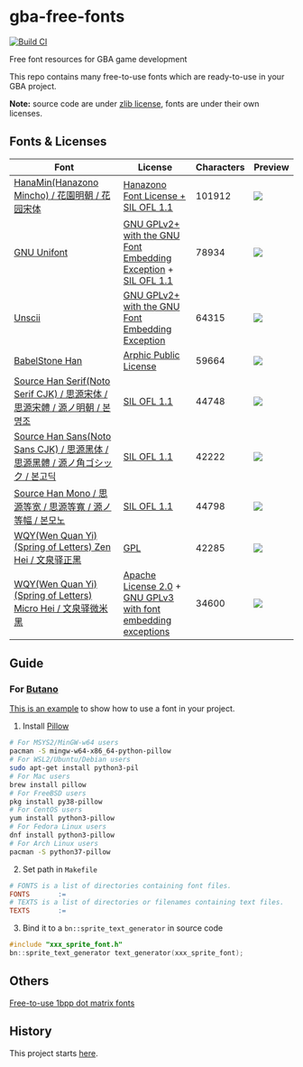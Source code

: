 # gba-free-fonts

[![Build CI](https://github.com/laqieer/gba-free-fonts/actions/workflows/build.yml/badge.svg)](https://github.com/laqieer/gba-free-fonts/actions/workflows/build.yml)

Free font resources for GBA game development

This repo contains many free-to-use fonts which are ready-to-use in your GBA project.

**Note:** source code are under [zlib license](https://github.com/laqieer/gba-free-fonts/blob/main/LICENSE), fonts are under their own licenses.

## Fonts & Licenses

|Font|License|Characters|Preview|
|---|---|---|---|
|[HanaMin(Hanazono Mincho) / 花園明朝 / 花园宋体](http://fonts.jp/hanazono/)|[Hanazono Font License + SIL OFL 1.1](https://github.com/laqieer/gba-free-fonts/blob/main/licenses/HanaMin.txt)|101912|![](https://user-images.githubusercontent.com/8841957/153871980-5ab179f1-b13c-4c08-89cb-45e28936e4aa.png)|
|[GNU Unifont](http://unifoundry.com/unifont/index.html)|[GNU GPLv2+ with the GNU Font Embedding Exception](https://github.com/laqieer/gba-free-fonts/blob/main/licenses/Unifont.1.txt) + [SIL OFL 1.1](https://github.com/laqieer/gba-free-fonts/blob/main/licenses/Unifont.2.txt)|78934|![](https://user-images.githubusercontent.com/8841957/153871992-f420e32d-caa5-4802-9d17-4850b5fa20a9.png)|
|[Unscii](http://viznut.fi/unscii/)|[GNU GPLv2+ with the GNU Font Embedding Exception](https://github.com/laqieer/gba-free-fonts/blob/main/licenses/Unscii.txt)|64315|![](https://user-images.githubusercontent.com/8841957/153871997-d65dd80c-1b46-455a-ade1-820a33b746e4.png)|
|[BabelStone Han](https://www.babelstone.co.uk/Fonts/Han.html)|[Arphic Public License](https://github.com/laqieer/gba-free-fonts/blob/main/licenses/BabelStoneHan.txt)|59664|![](https://user-images.githubusercontent.com/8841957/153872000-ef8e0ec2-92fc-45f7-a59d-e487eff816ec.png)|
|[Source Han Serif(Noto Serif CJK) / 思源宋体 / 思源宋體 / 源ノ明朝 / 본명조](https://source.typekit.com/source-han-serif/)|[SIL OFL 1.1](https://github.com/laqieer/gba-free-fonts/blob/main/licenses/SourceHanSerif.txt)|44748|![](https://user-images.githubusercontent.com/8841957/153872005-534dde41-d386-4845-b1b4-896b330821f6.png)|
|[Source Han Sans(Noto Sans CJK) / 思源黑体 / 思源黑體 / 源ノ角ゴシック / 본고딕](https://github.com/adobe-fonts/source-han-sans)|[SIL OFL 1.1](https://github.com/laqieer/gba-free-fonts/blob/main/licenses/SourceHanSans.txt)|42222|![](https://user-images.githubusercontent.com/8841957/153872007-c0a80d8c-19ab-42dd-bab4-46b29307be82.png)|
|[Source Han Mono / 思源等宽 / 思源等寬 / 源ノ等幅 / 본모노](https://github.com/adobe-fonts/source-han-mono)|[SIL OFL 1.1](https://github.com/laqieer/gba-free-fonts/blob/main/licenses/SourceHanMono.txt)|44798|![](https://user-images.githubusercontent.com/8841957/153872011-12e3255f-f428-4666-9581-d499efd4f071.png)|
|[WQY(Wen Quan Yi)(Spring of Letters) Zen Hei / 文泉驿正黑](http://wenq.org/wqy2/index.cgi?ZenHei)|[GPL](https://github.com/laqieer/gba-free-fonts/blob/main/licenses/WQYZenHei.txt)|42285|![](https://user-images.githubusercontent.com/8841957/153872014-4d8ebd89-47a8-4335-a60f-00c671688e52.png)|
|[WQY(Wen Quan Yi)(Spring of Letters) Micro Hei / 文泉驿微米黑](http://wenq.org/wqy2/index.cgi?MicroHei)|[Apache License 2.0](https://github.com/laqieer/gba-free-fonts/blob/main/licenses/WQYMicroHei.1.txt) + [GNU GPLv3 with font embedding exceptions](https://github.com/laqieer/gba-free-fonts/blob/main/licenses/WQYMicroHei.2.txt)|34600|![](https://user-images.githubusercontent.com/8841957/153872015-6bf8402f-a23a-48d1-811f-43b02146fd3f.png)|

## Guide

### For [Butano](https://github.com/GValiente/butano)

[This is an example](https://github.com/laqieer/gba-dev-best-practice/commit/01f91a3e08a6f61ec0c0b8fbb60eab62121172fc) to show how to use a font in your project.

1. Install [Pillow](https://pillow.readthedocs.io/en/stable/installation.html)
```sh
# For MSYS2/MinGW-w64 users
pacman -S mingw-w64-x86_64-python-pillow
# For WSL2/Ubuntu/Debian users
sudo apt-get install python3-pil
# For Mac users
brew install pillow
# For FreeBSD users
pkg install py38-pillow
# For CentOS users
yum install python3-pillow
# For Fedora Linux users
dnf install python3-pillow
# For Arch Linux users
pacman -S python37-pillow
```
2. Set path in `Makefile`
```Makefile
# FONTS is a list of directories containing font files.
FONTS       :=  
# TEXTS is a list of directories or filenames containing text files.
TEXTS       :=  
```
3. Bind it to a `bn::sprite_text_generator` in source code
```C++
#include "xxx_sprite_font.h"
bn::sprite_text_generator text_generator(xxx_sprite_font);
```

## Others

[Free-to-use 1bpp dot matrix fonts](https://github.com/laqieer/gba-free-fonts/blob/main/others.md) 

## History
This project starts [here](https://github.com/GValiente/butano/pull/18).
